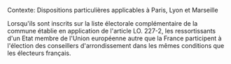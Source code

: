 Contexte: Dispositions particulières applicables à Paris, Lyon et Marseille

Lorsqu'ils sont inscrits sur la liste électorale complémentaire de la commune établie en application de l'article LO. 227-2, les ressortissants d'un Etat membre de l'Union européenne autre que la France participent à l'élection des conseillers d'arrondissement dans les mêmes conditions que les électeurs français.